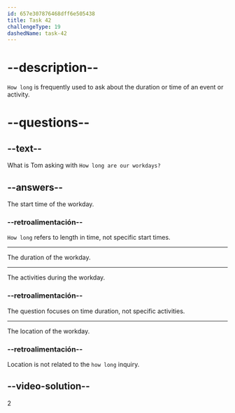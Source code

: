 ```yaml
---
id: 657e307876468dff6e505438
title: Task 42
challengeType: 19
dashedName: task-42
---
```


# --description--

`How long` is frequently used to ask about the duration or time of an event or activity.

# --questions--

## --text--

What is Tom asking with `How long are our workdays?`

## --answers--

The start time of the workday.

### --retroalimentación--

`How long` refers to length in time, not specific start times.

---

The duration of the workday.

---

The activities during the workday.

### --retroalimentación--

The question focuses on time duration, not specific activities.

---

The location of the workday.

### --retroalimentación--

Location is not related to the `how long` inquiry.

## --video-solution--

2
